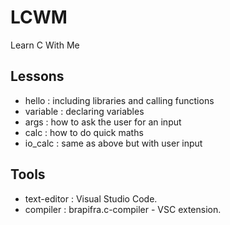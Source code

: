 # LCWM

Learn C With Me

## Lessons

- hello : including libraries and calling functions
- variable : declaring variables
- args : how to ask the user for an input
- calc : how to do quick maths
- io_calc : same as above but with user input

## Tools

- text-editor : Visual Studio Code.
- compiler : brapifra.c-compiler - VSC extension.
